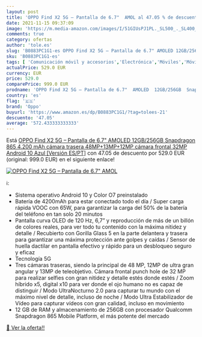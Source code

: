```yaml
---
layout: post
title: 'OPPO Find X2 5G – Pantalla de 6.7"  AMOL al 47.05 % de descuento'
date: 2021-11-15 09:37:09
image: 'https://m.media-amazon.com/images/I/51GIUsPJ1PL._SL500_._SL400_.jpg'
comments: true
category: ofertas
author: 'tole.es'
slug: 'B0883PC1G1-es OPPO Find X2 5G – Pantalla de 6.7" AMOLED 12GB/256GB...'
sku: 'B0883PC1G1-es'
tags: [ 'Comunicación móvil y accesorios','Electrónica','Móviles','Móviles y smartphones libres','android','oppo', ]
actualPrice: 529.0 EUR
currency: EUR
price: 529.0
comparePrice: 999.0 EUR
prodname: 'OPPO Find X2 5G – Pantalla de 6.7"  AMOLED  12GB/256GB  Snapdragon 865  4.200 mAh  cámara trasera 48MP+13MP+12MP  cámara frontal 32MP  Android 10    Azul [Versión ES/PT]'
country: 'es'
flag: '🇪🇸'
brand: 'Oppo'
buyurl: 'https://www.amazon.es/dp/B0883PC1G1/?tag=tolees-21'
descuento: '47.05'
average: '572.433333333333'
---
```


Está [OPPO Find X2 5G – Pantalla de 6.7"  AMOLED  12GB/256GB  Snapdragon 865  4.200 mAh  cámara trasera 48MP+13MP+12MP  cámara frontal 32MP  Android 10    Azul [Versión ES/PT]](https://www.amazon.es/dp/B0883PC1G1/?tag=tolees-21) con 47.05 de descuento por 529.0 EUR (original: 999.0 EUR) en el siguiente enlace!

[![OPPO Find X2 5G – Pantalla de 6.7"  AMOL](https://m.media-amazon.com/images/I/51GIUsPJ1PL._SL500_._SL400_.jpg)](https://www.amazon.es/dp/B0883PC1G1/?tag=tolees-21)

ℹ️:

- Sistema operativo Android 10 y Color O7 preinstalado
- Batería de 4200mAh para estar conectado todo el día / Super carga rápida VOOC con 65W, para garantizar la carga del 50% de la batería del teléfono en tan solo 20 minutos
- Pantalla curva OLED de 120 Hz, 6,7” y reproducción de más de un billón de colores reales, para ver todo tu contenido con la máxima nitidez y detalle / Recubierto con Gorilla Glass 5 en la parte delantera y trasera para garantizar una máxima protección ante golpes y caídas / Sensor de huella dactilar en pantalla efectivo y rápido para un desbloqueo seguro y eficaz
- Tecnología 5G
- Tres cámaras traseras, siendo la principal de 48 MP, 12MP de ultra gran angular y 13MP de teleobjetivo. Cámara frontal punch hole de 32 MP para realizar selfies con gran nitidez y detalle estés donde estés / Zoom híbrido x5, digital x10 para ver donde el ojo humano no es capaz de distinguir / Modo UltraNocturno 2.0 para capturar tu mundo con el máximo nivel de detalle, incluso de noche / Modo Ultra Estabilizador de Vídeo para capturar vídeos con gran calidad, incluso en movimiento
- 12 GB de RAM y almacenamiento de 256GB con procesador Qualcomm Snapdragon 865 Mobile Platform, el más potente del mercado

[🛒 Ver la oferta!!](https://www.amazon.es/dp/B0883PC1G1/?tag=tolees-21)

